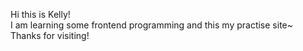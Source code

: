 Hi this is Kelly!<br>
I am learning some frontend programming and this my practise site~<br>
Thanks for visiting!

